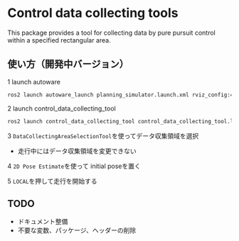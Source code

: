 # Control data collecting tools

This package provides a tool for collecting data by pure pursuit control within a specified rectangular area.

## 使い方（開発中バージョン）

1 launch autoware

```bash
ros2 launch autoware_launch planning_simulator.launch.xml rviz_config:=$(ros2 pkg prefix control_data_collecting_tool)/share/control_data_collecting_tool/rviz/autoware.rviz map_path:=$HOME/autoware_map/sample-map-planning vehicle_model:=sample_vehicle sensor_model:=sample_sensor_kit
```

2 launch control_data_collecting_tool

```bash
ros2 launch control_data_collecting_tool control_data_collecting_tool.launch.py
```

3 `DataCollectingAreaSelectionTool`を使ってデータ収集領域を選択

- 走行中にはデータ収集領域を変更できない

4 `2D Pose Estimate`を使って initial poseを置く

5 `LOCAL`を押して走行を開始する

## TODO

- ドキュメント整備
- 不要な変数、パッケージ、ヘッダーの削除
